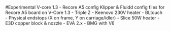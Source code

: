 #Experimental V-core 1.3 - Recore A5 config
Klipper &amp; Fluidd config files for Recore A5 board on V-Core 1.3
	- Triple Z
	- Keenovo 230V heater
	- BLtouch
	- Physical endstops (X on frame, Y on carriage/idler)
	- Slice 50W heater
	- E3D copper block & nozzle
	- EVA 2.x
	- BMG with V6
